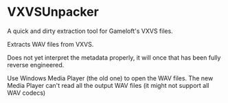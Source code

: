 # VXVSUnpacker

A quick and dirty extraction tool for Gameloft's VXVS files.

Extracts WAV files from VXVS.

Does not yet interpret the metadata properly, it will once that has been fully reverse engineered.

Use Windows Media Player (the old one) to open the WAV files. The new Media Player can't read all the output WAV files (it might not support all WAV codecs)